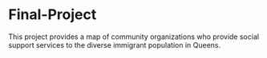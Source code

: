 # Final-Project
This project provides a map of community organizations who provide social support services to the diverse immigrant population in Queens.
